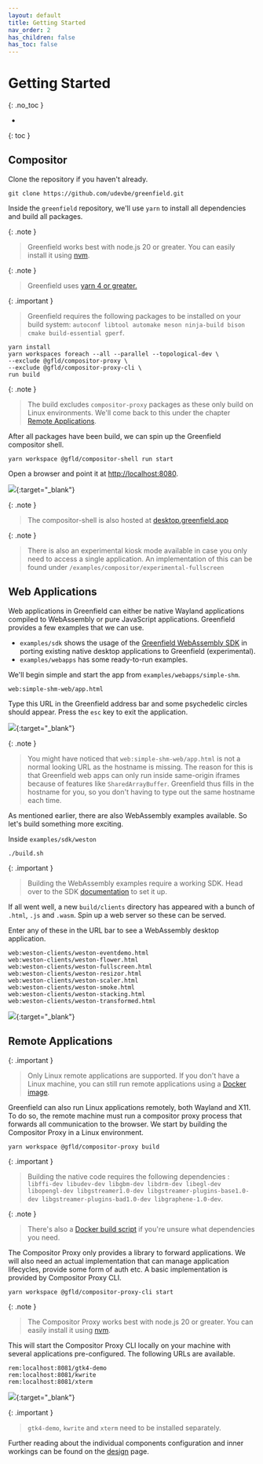 ```yaml
---
layout: default
title: Getting Started
nav_order: 2
has_children: false
has_toc: false
---
```



# Getting Started
{: .no_toc }


- 
{: toc }


## Compositor

Clone the repository if you haven't already.
```shell
git clone https://github.com/udevbe/greenfield.git
```

Inside the `greenfield` repository, we'll use `yarn` to install all dependencies and build all packages.

{: .note }
> Greenfield works best with node.js 20 or greater. You can easily install it using [nvm](https://github.com/nvm-sh/nvm).

{: .note }
> Greenfield uses [yarn 4 or greater.](https://yarnpkg.com/getting-started/install)

{: .important }
> Greenfield requires the following packages to be installed on your build system: `autoconf libtool automake meson ninja-build bison cmake build-essential gperf`.

```shell
yarn install
yarn workspaces foreach --all --parallel --topological-dev \
--exclude @gfld/compositor-proxy \
--exclude @gfld/compositor-proxy-cli \
run build
```

{: .note }
>The build excludes `compositor-proxy` packages as these only build on Linux environments.
>We'll come back to this under the chapter [Remote Applications](#remote-applications).

After all packages have been build, we can spin up the Greenfield compositor shell.
```shell
yarn workspace @gfld/compositor-shell run start
```
Open a browser and point it at [http://localhost:8080](http://localhost:8080).

[![](img_small.jpg)](img.png){:target="_blank"}

{: .note }
> The compositor-shell is also hosted at [desktop.greenfield.app](https://desktop.greenfield.app)

{: .note }
>  There is also an experimental kiosk mode available in case you only need to access a single application. An implementation of this can be found under `/examples/compositor/experimental-fullscreen`


## Web Applications

Web applications in Greenfield can either be native Wayland applications compiled to WebAssembly or pure JavaScript applications.
Greenfield provides a few examples that we can use.

- `examples/sdk` shows the usage of the [Greenfield WebAssembly SDK](/pages/sdk) in porting existing native desktop applications to Greenfield (experimental).
- `examples/webapps` has some ready-to-run examples.

We'll begin simple and start the app from `examples/webapps/simple-shm`.

```shell
web:simple-shm-web/app.html
```

Type this URL in the Greenfield address bar and some psychedelic circles should appear.
Press the `esc` key to exit the application.

[![](img_1_small.jpg)](img_1.png){:target="_blank"}

{: .note }
> You might have noticed that `web:simple-shm-web/app.html` is not a normal looking URL as the hostname is missing. The reason for this is that
> Greenfield web apps can only run inside same-origin iframes because of features like `SharedArrayBuffer`. Greenfield thus fills
> in the hostname for you, so you don't having to type out the same hostname each time.

As mentioned earlier, there are also WebAssembly examples available. So let's build something more exciting.

Inside `examples/sdk/weston`
```shell
./build.sh
```

{: .important }
> Building the WebAssembly examples require a working SDK. Head over to the SDK [documentation](/pages/sdk) to set it up.

If all went well, a new `build/clients` directory has appeared with a bunch of `.html`, `.js` and `.wasm`. Spin up a web server so these can be served.

Enter any of these in the URL bar to see a WebAssembly desktop application.

```shell
web:weston-clients/weston-eventdemo.html
web:weston-clients/weston-flower.html
web:weston-clients/weston-fullscreen.html
web:weston-clients/weston-resizor.html
web:weston-clients/weston-scaler.html
web:weston-clients/weston-smoke.html
web:weston-clients/weston-stacking.html
web:weston-clients/weston-transformed.html
```

[![](img_2_small.jpg)](img_2.png){:target="_blank"}

## Remote Applications

{: .important }
> Only Linux remote applications are supported. If you don't have a Linux machine, you can still run remote applications
> using a [Docker image](/pages/design/#docker).

Greenfield can also run Linux applications remotely, both Wayland and X11. To do so, the remote machine must run
a compositor proxy process that forwards all communication to the browser. We start by building the Compositor Proxy in
a Linux environment.

```shell
yarn workspace @gfld/compositor-proxy build
```

{: .important }
> Building the native code requires the following dependencies :
> `libffi-dev libudev-dev libgbm-dev libdrm-dev libegl-dev libopengl-dev libgstreamer1.0-dev libgstreamer-plugins-base1.0-dev libgstreamer-plugins-bad1.0-dev libgraphene-1.0-dev`.

{: .note }
> There's also a [Docker build script](https://github.com/udevbe/greenfield/blob/master/docker/compositor-proxy-cli-build.sh#L15) if you're unsure what dependencies you need.

The Compositor Proxy only provides a library to forward applications. We will also need an actual implementation that
can manage application lifecycles, provide some form of auth etc. A basic implementation is provided by Compositor Proxy CLI.

```shell
yarn workspace @gfld/compositor-proxy-cli start
```
{: .note }
> The Compositor Proxy works best with node.js 20 or greater. You can easily install it using [nvm](https://github.com/nvm-sh/nvm).

This will start the Compositor Proxy CLI locally on your machine with several applications pre-configured. The following
URLs are available.

```shell
rem:localhost:8081/gtk4-demo
rem:localhost:8081/kwrite
rem:localhost:8081/xterm
```

[![](img_3_small.jpg)](img_3.png){:target="_blank"}

{: .important }
> `gtk4-demo`, `kwrite` and `xterm` need to be installed separately.

Further reading about the individual components configuration and inner workings can be found on the [design](/pages/design) page.
